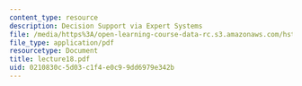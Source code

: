 ```yaml
---
content_type: resource
description: Decision Support via Expert Systems
file: /media/https%3A/open-learning-course-data-rc.s3.amazonaws.com/hst-950j-medical-computing-spring-2003/0210830c5d03c1f4e0c99dd6979e342b_lecture18.pdf
file_type: application/pdf
resourcetype: Document
title: lecture18.pdf
uid: 0210830c-5d03-c1f4-e0c9-9dd6979e342b
---
```

